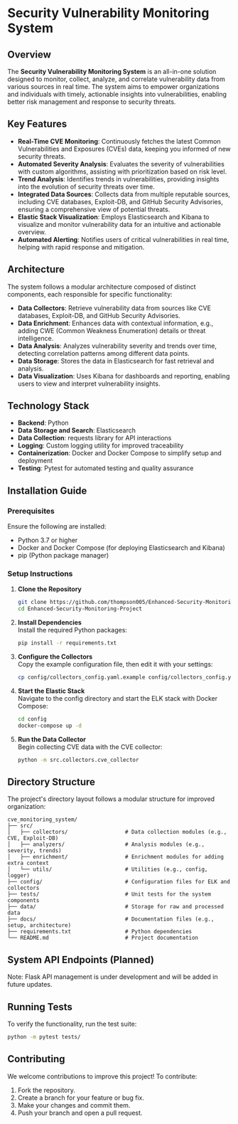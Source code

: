 
# Security Vulnerability Monitoring System

## Overview
The **Security Vulnerability Monitoring System** is an all-in-one solution designed to monitor, collect, analyze, and correlate vulnerability data from various sources in real time. The system aims to empower organizations and individuals with timely, actionable insights into vulnerabilities, enabling better risk management and response to security threats.

## Key Features
- **Real-Time CVE Monitoring**: Continuously fetches the latest Common Vulnerabilities and Exposures (CVEs) data, keeping you informed of new security threats.
- **Automated Severity Analysis**: Evaluates the severity of vulnerabilities with custom algorithms, assisting with prioritization based on risk level.
- **Trend Analysis**: Identifies trends in vulnerabilities, providing insights into the evolution of security threats over time.
- **Integrated Data Sources**: Collects data from multiple reputable sources, including CVE databases, Exploit-DB, and GitHub Security Advisories, ensuring a comprehensive view of potential threats.
- **Elastic Stack Visualization**: Employs Elasticsearch and Kibana to visualize and monitor vulnerability data for an intuitive and actionable overview.
- **Automated Alerting**: Notifies users of critical vulnerabilities in real time, helping with rapid response and mitigation.

## Architecture
The system follows a modular architecture composed of distinct components, each responsible for specific functionality:

- **Data Collectors**: Retrieve vulnerability data from sources like CVE databases, Exploit-DB, and GitHub Security Advisories.
- **Data Enrichment**: Enhances data with contextual information, e.g., adding CWE (Common Weakness Enumeration) details or threat intelligence.
- **Data Analysis**: Analyzes vulnerability severity and trends over time, detecting correlation patterns among different data points.
- **Data Storage**: Stores the data in Elasticsearch for fast retrieval and analysis.
- **Data Visualization**: Uses Kibana for dashboards and reporting, enabling users to view and interpret vulnerability insights.

## Technology Stack
- **Backend**: Python
- **Data Storage and Search**: Elasticsearch
- **Data Collection**: requests library for API interactions
- **Logging**: Custom logging utility for improved traceability
- **Containerization**: Docker and Docker Compose to simplify setup and deployment
- **Testing**: Pytest for automated testing and quality assurance

## Installation Guide

### Prerequisites
Ensure the following are installed:
- Python 3.7 or higher
- Docker and Docker Compose (for deploying Elasticsearch and Kibana)
- pip (Python package manager)

### Setup Instructions

1. **Clone the Repository**
   ```bash
   git clone https://github.com/thompson005/Enhanced-Security-Monitoring-Project.git
   cd Enhanced-Security-Monitoring-Project
   ```

2. **Install Dependencies**  
   Install the required Python packages:
   ```bash
   pip install -r requirements.txt
   ```

3. **Configure the Collectors**  
   Copy the example configuration file, then edit it with your settings:
   ```bash
   cp config/collectors_config.yaml.example config/collectors_config.yaml
   ```

4. **Start the Elastic Stack**  
   Navigate to the config directory and start the ELK stack with Docker Compose:
   ```bash
   cd config
   docker-compose up -d
   ```

5. **Run the Data Collector**  
   Begin collecting CVE data with the CVE collector:
   ```bash
   python -m src.collectors.cve_collector
   ```

## Directory Structure
The project's directory layout follows a modular structure for improved organization:

```plaintext
cve_monitoring_system/
├── src/
│   ├── collectors/                  # Data collection modules (e.g., CVE, Exploit-DB)
│   ├── analyzers/                   # Analysis modules (e.g., severity, trends)
│   ├── enrichment/                  # Enrichment modules for adding extra context
│   └── utils/                       # Utilities (e.g., config, logger)
├── config/                          # Configuration files for ELK and collectors
├── tests/                           # Unit tests for the system components
├── data/                            # Storage for raw and processed data
├── docs/                            # Documentation files (e.g., setup, architecture)
├── requirements.txt                 # Python dependencies
└── README.md                        # Project documentation
```

## System API Endpoints (Planned)
Note: Flask API management is under development and will be added in future updates.

## Running Tests
To verify the functionality, run the test suite:
```bash
python -m pytest tests/
```

## Contributing
We welcome contributions to improve this project! To contribute:
1. Fork the repository.
2. Create a branch for your feature or bug fix.
3. Make your changes and commit them.
4. Push your branch and open a pull request.
